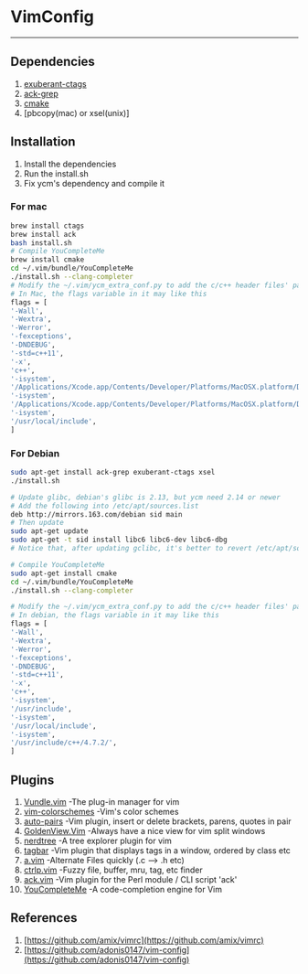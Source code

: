 # VimConfig

--------------------------

## Dependencies

  1. [exuberant-ctags](http://ctags.sourceforge.net/)
  2. [ack-grep](http://betterthangrep.com/)
  3. [cmake](http://www.cmake.org/)
  4. [pbcopy(mac) or xsel(unix)]


## Installation

  1. Install the dependencies
  2. Run the install.sh
  3. Fix ycm's dependency and compile it


### For mac
``` bash
brew install ctags
brew install ack
bash install.sh
# Compile YouCompleteMe
brew install cmake
cd ~/.vim/bundle/YouCompleteMe
./install.sh --clang-completer
# Modify the ~/.vim/ycm_extra_conf.py to add the c/c++ header files' path
# In Mac, the flags variable in it may like this
flags = [
'-Wall',
'-Wextra',
'-Werror',
'-fexceptions',
'-DNDEBUG',
'-std=c++11',
'-x',
'c++',
'-isystem',
'/Applications/Xcode.app/Contents/Developer/Platforms/MacOSX.platform/Developer/SDKs/MacOSX10.10.sdk/usr/include',
'-isystem',
'/Applications/Xcode.app/Contents/Developer/Platforms/MacOSX.platform/Developer/SDKs/MacOSX10.10.sdk/usr/include/c++/4.2.1/',
'-isystem',
'/usr/local/include',
]
```

### For Debian
``` bash
sudo apt-get install ack-grep exuberant-ctags xsel
./install.sh

# Update glibc, debian's glibc is 2.13, but ycm need 2.14 or newer
# Add the following into /etc/apt/sources.list
deb http://mirrors.163.com/debian sid main
# Then update
sudo apt-get update
sudo apt-get -t sid install libc6 libc6-dev libc6-dbg
# Notice that, after updating gclibc, it's better to revert /etc/apt/sources.list

# Compile YouCompleteMe
sudo apt-get install cmake
cd ~/.vim/bundle/YouCompleteMe
./install.sh --clang-completer

# Modify the ~/.vim/ycm_extra_conf.py to add the c/c++ header files' path
# In debian, the flags variable in it may like this
flags = [
'-Wall',
'-Wextra',
'-Werror',
'-fexceptions',
'-DNDEBUG',
'-std=c++11',
'-x',
'c++',
'-isystem',
'/usr/include',
'-isystem',
'/usr/local/include',
'-isystem',
'/usr/include/c++/4.7.2/',
]
```

## Plugins

  1. [Vundle.vim](https://github.com/gmarik/Vundle.vim) -The plug-in manager for vim
  2. [vim-colorschemes](https://github.com/flazz/vim-colorschemes) -Vim's color schemes
  3. [auto-pairs](https://github.com/jiangmiao/auto-pairs) -Vim plugin, insert or delete brackets, parens, quotes in pair
  4. [GoldenView.Vim](https://github.com/zhaocai/GoldenView.Vim) -Always have a nice view for vim split windows
  5. [nerdtree](https://github.com/scrooloose/nerdtree) -A tree explorer plugin for vim
  6. [tagbar](https://github.com/majutsushi/tagbar) -Vim plugin that displays tags in a window, ordered by class etc
  7. [a.vim](https://github.com/vim-scripts/a.vim) -Alternate Files quickly (.c --> .h etc)
  8. [ctrlp.vim](https://github.com/kien/ctrlp.vim) -Fuzzy file, buffer, mru, tag, etc finder
  9. [ack.vim](https://github.com/mileszs/ack.vim) -Vim plugin for the Perl module / CLI script 'ack'
  10. [YouCompleteMe](https://github.com/Valloric/YouCompleteMe) -A code-completion engine for Vim

## References

  1. [https://github.com/amix/vimrc](https://github.com/amix/vimrc)
  2. [https://github.com/adonis0147/vim-config](https://github.com/adonis0147/vim-config)

